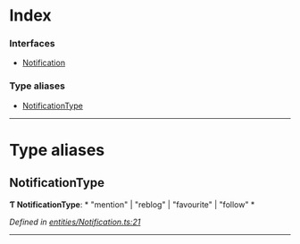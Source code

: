 

# Index

### Interfaces

* [Notification](../interfaces/_entities_notification_.notification.md)

### Type aliases

* [NotificationType](_entities_notification_.md#notificationtype)

---

# Type aliases

<a id="notificationtype"></a>

##  NotificationType

**Ƭ NotificationType**: * "mention" &#124; "reblog" &#124; "favourite" &#124; "follow"
*

*Defined in [entities/Notification.ts:21](https://github.com/lagunehq/core/blob/e57dc9c/src/entities/Notification.ts#L21)*

___

